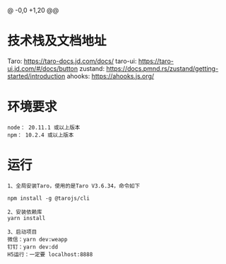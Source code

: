 @ -0,0 +1,20 @@
# 技术栈及文档地址
Taro: https://taro-docs.jd.com/docs/
taro-ui: https://taro-ui.jd.com/#/docs/button
zustand: https://docs.pmnd.rs/zustand/getting-started/introduction
ahooks: https://ahooks.js.org/

# 环境要求

```
node： 20.11.1 或以上版本
npm： 10.2.4 或以上版本
```

# 运行

```
1、全局安装Taro，使用的是Taro V3.6.34，命令如下

npm install -g @tarojs/cli

2、安装依赖库
yarn install

3、启动项目
微信：yarn dev:weapp
钉钉：yarn dev:dd
H5运行：一定要 localhost:8888
```
